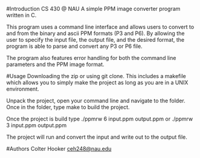 #Introduction
CS 430 @ NAU
A simple PPM image converter program written in C.

This program uses a command line interface and allows users to convert to and from the binary and ascii
PPM formats (P3 and P6). By allowing the user to specify the input file, the output file, and the desired
format, the program is able to parse and convert any P3 or P6 file.

The program also features error handling for both the command line parameters and the PPM image format.

#Usage
Downloading the zip or using git clone. This includes a makefile which allows you to simply make the
project as long as you are in a UNIX environment.

Unpack the project, open your command line and navigate to the folder. Once in the folder, type make to
build the project.

Once the project is build type ./ppmrw 6 input.ppm output.ppm or ./ppmrw 3 input.ppm output.ppm

The project will run and convert the input and write out to the output file.

#Authors
Colter Hooker
ceh248@nau.edu

